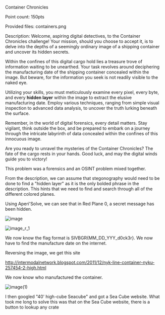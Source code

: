 Container Chronicles

Point count: 150pts

Provided files: containers.png

Description: Welcome, aspiring digital detectives, to the Container Chronicles challenge! Your mission, should you choose to accept it, is to delve into the depths of a seemingly ordinary image of a shipping container and uncover its hidden secrets.

Within the confines of this digital cargo hold lies a treasure trove of information waiting to be unearthed. Your task revolves around deciphering the manufacturing date of the shipping container concealed within the image. But beware, for the information you seek is not readily visible to the naked eye.

Utilizing your skills, you must meticulously examine every pixel, every byte, and every **hidden layer** within the image to extract the elusive manufacturing date. Employ various techniques, ranging from simple visual inspection to advanced data analysis, to uncover the truth lurking beneath the surface.

Remember, in the world of digital forensics, every detail matters. Stay vigilant, think outside the box, and be prepared to embark on a journey through the intricate labyrinth of data concealed within the confines of this innocuous image.

Are you ready to unravel the mysteries of the Container Chronicles? The fate of the cargo rests in your hands. Good luck, and may the digital winds guide you to victory!


This problem was a forensics and an OSINT problem mixed together.

From the description, we can assume that stegonography would need to be done to find a "hidden layer" as it is the only bolded phrase in the description. This hints that we need to find and search through all of the different colored planes.

Using Aperi'Solve, we can see that in Red Plane 0, a secret message has been hidden.


![image](https://github.com/sa1181405/pbchocolate-private-writeup-making/assets/170969470/93bb5d82-277b-4685-8d6c-fb0bc62eb22b)

![image_r_1](https://github.com/sa1181405/pbchocolate-private-writeup-making/assets/170969470/3d658c60-c1e7-43b0-8720-80e85d259caa)


We now know the flag format is SIVBGR{MM_DD_YYY_d0ck3r}. We now have to find the manufacture date on the internet.

Reversing the image, we get this site

http://intermodalnetwork.blogspot.com/2011/12/nyk-line-container-nyku-257454-2-high.html

We now know who manufactured the container.


![image(1)](https://github.com/sa1181405/pbchocolate-private-writeup-making/assets/170969470/85570144-dc3e-4263-9d56-1823c4dfc514)


I then googled "40' high-cube Seacube" and got a Sea Cube website. What took me long to solve this was that on the Sea Cube website, there is a button to lookup any crate


